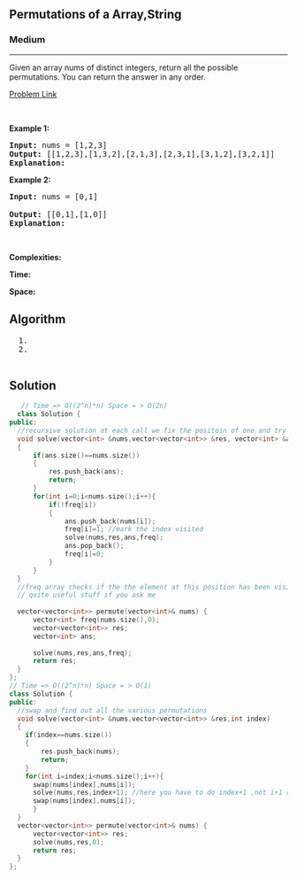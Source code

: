 <h2>Permutations of a Array,String</h2>
<h3>Medium</h3><hr>
<div><p>
  Given an array nums of distinct integers, return all the possible permutations. You can return the answer in any order.

 
</p>


[Problem Link](https://leetcode.com/problems/permutations/)

<p>&nbsp;</p>
<p><strong>Example 1:</strong></p>

      
 
<pre><strong>Input:</strong> nums = [1,2,3]
<strong>Output:</strong> [[1,2,3],[1,3,2],[2,1,3],[2,3,1],[3,1,2],[3,2,1]]
<strong>Explanation:</strong> 
</pre>

<p><strong>Example 2:</strong></p>

<pre><strong>Input:</strong> nums = [0,1]
     
<strong>Output:</strong> [[0,1],[1,0]]
<strong>Explanation:</strong> 
</pre>

<p>&nbsp;</p>
<p><strong>Complexities:</strong></p>
<strong>Time:</strong> 
  
<strong>Space:</strong> 
  <h2> Algorithm </h2>
 <pre>
  1. 
  2.
  </pre>
  <h2> Solution </h2>
  
  ``` c++ 
     // Time => O((2^n)*n) Space = > O(2n)
    class Solution {
public:
    //recursive solution at each call we fix the positoin of one and try for all other values
    void solve(vector<int> &nums,vector<vector<int>> &res, vector<int> &ans,vector<int> &freq)
    {
        if(ans.size()==nums.size())
        {
            res.push_back(ans);
            return;
        }
        for(int i=0;i<nums.size();i++){
            if(!freq[i])
            {
                ans.push_back(nums[i]);
                freq[i]=1; //mark the index visited
                solve(nums,res,ans,freq);
                ans.pop_back();
                freq[i]=0;
            }
        }
    }
    //freq array checks if the the element at this position has been visited or not 
    // quite useful stuff if you ask me
    
    vector<vector<int>> permute(vector<int>& nums) {
        vector<int> freq(nums.size(),0);
        vector<vector<int>> res;
        vector<int> ans;
        
        solve(nums,res,ans,freq);
        return res;
    }
};
  // Time => O((2^n)*n) Space = > O(1)
  class Solution {
public:
    //swap and find out all the various permutations
    void solve(vector<int> &nums,vector<vector<int>> &res,int index)
    {
      if(index==nums.size())
      {
          res.push_back(nums);
          return;
      }
      for(int i=index;i<nums.size();i++){
        swap(nums[index],nums[i]);
        solve(nums,res,index+1); //here you have to do index+1 ,not i+1 run a test case nd see
        swap(nums[index],nums[i]);
        }
    }  
    vector<vector<int>> permute(vector<int>& nums) {   
        vector<vector<int>> res;
        solve(nums,res,0);
        return res;
    }
};
  ```
</div>
